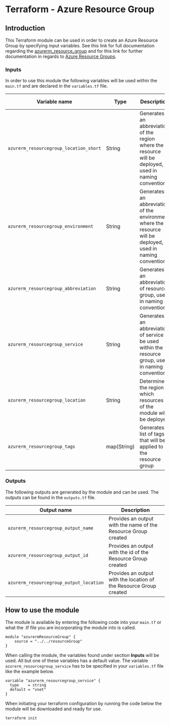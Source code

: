 # Terraform - Azure Resource Group

## Introduction

This Terraform module can be used in order to create an Azure Resource Group by specifying input variables. See this link for full documentation regarding the <a href="https://registry.terraform.io/providers/hashicorp/azurerm/latest/docs/data-sources/resource_group.html">azurerm_resource_group</a> and for this link for further documentation in regards to <a href="https://learn.microsoft.com/en-us/azure/azure-resource-manager/management/manage-resource-groups-portal">Azure Resource Groups</a>.

### Inputs

In order to use this module the following variables will be used within the `main.tf` and are declared in the `variables.tf` file.

| Variable name                          | Type        | Description                                                                                                 | Required | Default value | Example     |
| -------------------------------------- | ----------- | ----------------------------------------------------------------------------------------------------------- | -------- | ------------- | ----------- |
| `azurerm_resourcegroup_location_short` | String      | Generates an abbreviation of the region where the resource will be deployed, used in naming convention      | `Yes`    | ne            | we          |
| `azurerm_resourcegroup_environment`    | String      | Generates an abbreviation of the environment where the resource will be deployed, used in naming convention | `Yes`    | dev           | prod        |
| `azurerm_resourcegroup_abbreviation`   | String      | Generates an abbreviation of resource group, used in naming convention                                      | `Yes`    | rg            | rg          |
| `azurerm_resourcegroup_service`        | String      | Generates an abbreviation of service to be used within the resource group, used in naming convention        | `Yes`    | N/A           | N/A         |
| `azurerm_resourcegroup_location`       | String      | Determines the region in which resources of the module will be deployed                                     | `Yes`    | North Europe  | West Europe |
| `azurerm_resourcegroup_tags`           | map(String) | Generates a list of tags that will be applied to the resource group                                         | `No`     | N/A           | env = "dev" |

### Outputs

The following outputs are generated by the module and can be used. The outputs can be found in the `outputs.tf` file.

| Output name                             | Description                                                        |
| --------------------------------------- | ------------------------------------------------------------------ |
| `azurerm_resourcegroup_output_name`     | Provides an output with the name of the Resource Group created     |
| `azurerm_resourcegroup_output_id`       | Provides an output with the id of the Resource Group created       |
| `azurerm_resourcegroup_output_location` | Provides an output with the location of the Resource Group created |

## How to use the module

The module is available by entering the following code into your `main.tf` or what the .tf file you are incorporating the module into is called.

```hcl
module "azurermResourceGroup" {
    source = "../../resourceGroup"
}
```
When calling the module, the variables found under section **Inputs** will be used. All but one of these variables has a default value. The variable `azurerm_resourcegroup_service` has to be specified in your `variables.tf` file like the example below.

```hcl
variable "azurerm_resourcegroup_service" {
  type    = string
  default = "vnet"
}
```

When initiating your terraform configuration by running the code below the module will be downloaded and ready for use.

```hcl
terraform init
```